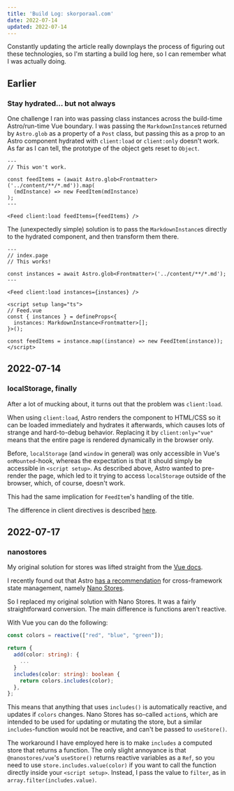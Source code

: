 ```yaml
---
title: 'Build Log: skorporaal.com'
date: 2022-07-14
updated: 2022-07-14
---
```


Constantly updating the article really downplays the process of figuring out these technologies, so I'm starting a build log here, so I can remember what I was actually doing.

## Earlier

### Stay hydrated... but not always

One challenge I ran into was passing class instances across the build-time Astro/run-time Vue boundary. I was passing the `MarkdownInstance`s returned by `Astro.glob` as a property of a `Post` class, but passing this as a prop to an Astro component hydrated with `client:load` or `client:only` doesn't work. As far as I can tell, the prototype of the object gets reset to `Object`.

```astro
---
// This won't work.

const feedItems = (await Astro.glob<Frontmatter>('../content/**/*.md')).map(
  (mdInstance) => new FeedItem(mdInstance)
);
---

<Feed client:load feedItems={feedItems} />
```

The (unexpectedly simple) solution is to pass the `MarkdownInstance`s directly to the hydrated component, and then transform them there.

```astro
---
// index.page
// This works!

const instances = await Astro.glob<Frontmatter>('../content/**/*.md');
---

<Feed client:load instances={instances} />
```

```vue
<script setup lang="ts">
// Feed.vue
const { instances } = defineProps<{
  instances: MarkdownInstance<Frontmatter>[];
}>();

const feedItems = instance.map((instance) => new FeedItem(instance));
</script>
```

## 2022-07-14

### localStorage, finally

After a lot of mucking about, it turns out that the problem was `client:load`.

When using `client:load`, Astro renders the component to HTML/CSS so it can be loaded immediately and hydrates it afterwards, which causes lots of strange and hard-to-debug behavior. Replacing it by `client:only="vue"` means that the entire page is rendered dynamically in the browser only.

Before, `localStorage` (and `window` in general) was only accessible in Vue's `onMounted`-hook, whereas the expectation is that it should simply be accessible in `<script setup>`. As described above, Astro wanted to pre-render the page, which led to it trying to access `localStorage` outside of the browser, which, of course, doesn't work.

This had the same implication for `FeedItem`'s handling of the title.

The difference in client directives is described [here](https://docs.astro.build/en/reference/directives-reference/#client-directives).

## 2022-07-17

### nanostores

My original solution for stores was lifted straight from the [Vue docs](https://vuejs.org/guide/scaling-up/state-management.html#simple-state-management-with-reactivity-api).

I recently found out that Astro [has a recommendation](https://docs.astro.build/en/core-concepts/sharing-state/) for cross-framework state management, namely [Nano Stores](https://github.com/nanostores/nanostores).

So I replaced my original solution with Nano Stores. It was a fairly straightforward conversion. The main difference is functions aren't reactive.

With Vue you can do the following:

```ts
const colors = reactive(["red", "blue", "green"]);

return {
  add(color: string): {
    ...
  }
  includes(color: string): boolean {
    return colors.includes(color);
  },
};
```

This means that anything that uses `includes()` is automatically reactive, and updates if `colors` changes. Nano Stores has so-called `action`s, which are intended to be used for updating or mutating the store, but a similar `includes`-function would not be reactive, and can't be passed to `useStore()`.

The workaround I have employed here is to make `includes` a computed store that returns a function. The only slight annoyance is that `@nanostores/vue`'s `useStore()` returns reactive variables as a `Ref`, so you need to use `store.includes.value(color)` if you want to call the function directly inside your `<script setup>`. Instead, I pass the value to `filter`, as in `array.filter(includes.value)`.
